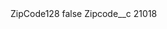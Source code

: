 <?xml version="1.0" encoding="UTF-8"?>
<CustomMetadata xmlns="http://soap.sforce.com/2006/04/metadata" xmlns:xsi="http://www.w3.org/2001/XMLSchema-instance" xmlns:xsd="http://www.w3.org/2001/XMLSchema">
    <label>ZipCode128</label>
    <protected>false</protected>
    <values>
        <field>Zipcode__c</field>
        <value xsi:type="xsd:string">21018</value>
    </values>
</CustomMetadata>
